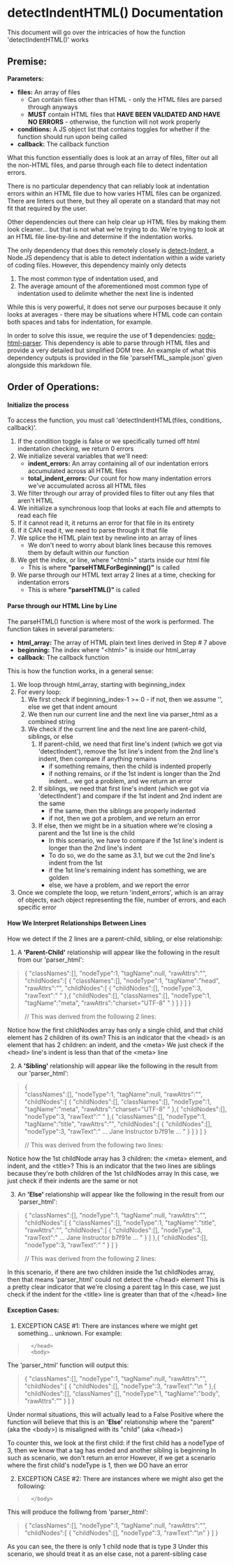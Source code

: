 # detectIndentHTML() Documentation

This document will go over the intricacies of how the function 'detectIndentHTML()' works

## Premise:

**Parameters:**
* **files:** An array of files
	* Can contain files other than HTML - only the HTML files are parsed through anyways
	* **MUST** contain HTML files that **HAVE BEEN VALIDATED AND HAVE NO ERRORS** - otherwise, the function will not work properly
* **conditions:** A JS object list that contains toggles for whether if the function should run upon being called
* **callback:** The callback function

What this function essentially does is look at an array of files, filter out all the non-HTML files, and parse through each file to detect indentation errors.

There is no particular dependency that can reliably look at indentation errors within an HTML file due to how varies HTML files can be organized. There are linters out there, but they all operate on a standard that may not fit that required by the user.

Other dependencies out there can help clear up HTML files by making them look cleaner... but that is not what we're trying to do. We're trying to look at an HTML file line-by-line and determine if the indentation works.

The only dependency that does this remotely closely is [detect-Indent](https://github.com/sindresorhus/detect-indent), a Node.JS dependency that is able to detect indentation within a wide variety of coding files. However, this dependency mainly only detects
1) The most common type of indentation used, and 
2) The average amount of the aforementioned most common type of indentation used to delimite whether the next line is indented

While this is very powerful, it does not serve our purposes because it only looks at averages - there may be situations where HTML code can contain both spaces and tabs for indentation, for example.

In order to solve this issue, we require the use of **1** dependencies: [node-html-parser](https://www.npmjs.com/package/node-html-parser). This dependency is able to parse through HTML files and provide a very detailed but simplified DOM tree. An example of what this dependency outputs is provided in the file 'parseHTML_sample.json' given alongside this markdown file.


## Order of Operations:

#### Initialize the process

To access the function, you must call 'detectIndentHTML(files, conditions, callback)'.

1. If the condition toggle is false or we specifically turned off html indentation checking, we return 0 errors
2. We initialize several variables that we'll need:
	* **indent_errors:** An array containing all of our indentation errors accumulated across all HTML files
	* **total_indent_errors:** Our count for how many indentation errors we've accumulated across all HTML files
3. We filter through our array of provided files to filter out any files that aren't HTML
4. We initialize a synchronous loop that looks at each file and attempts to read each file
5. If it cannot read it, it returns an error for that file in its entirety
6. If it CAN read it, we need to parse through it that file
7. We splice the HTML plain text by newline into an array of lines
	* We don't need to worry about blank lines because this removes them by default within our function
8. We get the index, or line, where "&lt;html&gt;" starts inside our html file
	* This is where **"parseHTMLForBeginning()"** is called
9. We parse through our HTML text array 2 lines at a time, checking for indentation errors
	* This is where **"parseHTML()"** is called

#### Parse through our HTML Line by Line

The parseHTML() function is where most of the work is performed. The function takes in several parameters:
* **html_array:** The array of HTML plain text lines derived in Step # 7 above
* **beginning:** The index where "&lt;html&gt;" is inside our html_array
* **callback:** The callback function

This is how the function works, in a general sense:
1. We loop through html_array, starting with beginning_index
2. For every loop:
	1. We first check if beginning_index-1 >= 0 - if not, then we assume '', else we get that indent amount
	2. We then run our current line and the next line via parser_html as a combined string
	3. We check if the current line and the next line are parent-child, siblings, or else
		1. If parent-child, we need that first line's indent (which we got via 'detectIndent'), remove the 1st line's indent from the 2nd line's indent, then compare if anything remains
			* if something remains, then the child is indented properly
 			* if nothing remains, or if the 1st indent is longer than the 2nd indent... we got a problem, and we return an error
 		2. If siblings, we need that first line's indent (which we got via 'detectIndent') and compare if the 1st indent and 2nd indent are the same
 			* if the same, then the siblings are properly indented
 			* if not, then we got a problem, and we return an error
 		3. If else, then we might be in a situation where we're closing a parent and the 1st line is the child
 			* In this scenario, we have to compare if the 1st line's indent is longer than the 2nd line's indent
 			* To do so, we do the same as 3.1, but we cut the 2nd line's indent from the 1st
			* if the 1st line's remaining indent has something, we are golden
			* else, we have a problem, and we report the error
3. Once we complete the loop, we return 'indent_errors', which is an array of objects, each object representing the file, number of errors, and each specific error

#### How We Interpret Relationships Between Lines

How we detect if the 2 lines are a parent-child, sibling, or else relationship:

1. A **'Parent-Child'** relationship will appear like the following in the result from our 'parser_html':

> 	
> 	{
> 		"classNames":[],
> 		"nodeType":1,
> 		"tagName":null,
> 		"rawAttrs":"",
> 		"childNodes":[
> 			{
> 				"classNames":[],
> 				"nodeType":1,
> 				"tagName":"head",
> 				"rawAttrs":"",
> 				"childNodes":[
> 					{
> 						"childNodes":[],
> 						"nodeType":3,
> 						"rawText":"    "
> 					},{
> 						"childNodes":[],
> 						"classNames":[],
> 						"nodeType":1,
> 						"tagName":"meta",
> 						"rawAttrs":"charset=\"UTF-8\" "
> 					}
> 				]
> 			}
> 		]
> 	}
> 	
> 	// This was derived from the following 2 lines:
> 		<head>
> 			<meta charset="UTF-8" />
> 	

Notice how the first childNodes array has only a single child, and that child element has 2 children of its own?
This is an indicator that the &lt;head&gt; is an element that has 2 children: an indent, and the &lt;meta&gt;
We just check if the &lt;head&gt; line's indent is less than that of the &lt;meta&gt; line

2. A **'Sibling'** relationship will appear like the following in the result from our 'parser_html':

> 	
> 	{	
> 		"classNames":[],
> 		"nodeType":1,
> 		"tagName":null,
> 		"rawAttrs":"",
> 		"childNodes":[
> 			{
> 				"childNodes":[],
> 				"classNames":[],
> 				"nodeType":1,
> 				"tagName":"meta",
> 				"rawAttrs":"charset=\"UTF-8\" "
> 			},{
> 				"childNodes":[],
> 				"nodeType":3,
> 				"rawText":"    "
> 			},{
> 				"classNames":[],
> 				"nodeType":1,
> 				"tagName":"title",
> 				"rawAttrs":"",
> 				"childNodes":[
> 					{
> 						"childNodes":[],
> 						"nodeType":3,
> 						"rawText":" ... Jane Instructor b7f91e ... "
> 					}
> 				]
> 			}
> 		]
> 	}
> 	
> 	// This was derived from the following two lines:
> 		<meta charset="UTF-8" />
> 		<title> ... Jane Instructor b7f91e ... </title>
> 	

Notice how the 1st childNode array has 3 children: the &lt;meta&gt; element, and indent, and the &lt;title&gt;?
This is an indicator that the two lines are siblings because they're both children of the 1st childNodes array
In this case, we just check if their indents are the same or not

3. An **'Else'** relationship will appear like the following in the result from our 'parser_html':

> 	
> 	{
> 		"classNames":[],
> 		"nodeType":1,
> 		"tagName":null,
> 		"rawAttrs":"",
> 		"childNodes":[
> 			{
> 				"classNames":[],
> 				"nodeType":1,
> 				"tagName":"title",
> 				"rawAttrs":"",
> 				"childNodes":[
> 					{
> 						"childNodes":[],
> 						"nodeType":3,
> 						"rawText":" ... Jane Instructor b7f91e ... "
> 					}
> 				]
> 			},{
> 				"childNodes":[],
> 				"nodeType":3,
> 				"rawText":"  "
> 			}
> 		]
> 	}
> 	
> 	//	This was derived from the following 2 lines:
> 			<title> ... Jane Instructor b7f91e ... </title>
> 		</head>
> 	

In this scenario, if there are two children inside the 1st childNodes array, then that means 'parser_html' could not detect the &lt;/head&gt; element
This is a pretty clear indicator that we're closing a parent tag
In this case, we just check if the indent for the &lt;title&gt; line is greater than that of the &lt;/head&gt; line

#### Exception Cases:

1. EXCEPTION CASE #1: There are instances where we might get something... unknown. For example:

> 	
> 		</head>
> 		<body>
> 	

The 'parser_html' function will output this:

> 	{
> 		"classNames":[],
> 		"nodeType":1,
> 		"tagName":null,
> 		"rawAttrs":"",
> 		"childNodes":[
> 			{
> 				"childNodes":[],
> 				"nodeType":3,
> 				"rawText":"\n  "
> 			},{
> 				"childNodes":[],
> 				"classNames":[],
> 				"nodeType":1,
> 				"tagName":"body",
> 				"rawAttrs":""
> 			}
> 		]
> 	}
> 	

Under normal situations, this will actually lead to a False Positive where the function will believe that this is an **'Else'** relationship where the "parent" (aka the &lt;body&gt;) is misaligned with its "child" (aka &lt;/head&gt;)

To counter this, we look at the first child: if the first child has a nodeType of 3, then we know that a tag has ended and another sibling is beginning
In such as scenario, we don't return an error
However, if we get a scenario where the first child's nodeType is 1, then we DO have an error

2. EXCEPTION CASE #2: There are instances where we might also get the following:

> 	
> 		</body>
> 	</html>
> 	

This will produce the folliwng from 'parser_html':

> 	{
> 		"classNames":[],
> 		"nodeType":1,
> 		"tagName":null,
> 		"rawAttrs":"",
> 		"childNodes":[
> 			{
> 				"childNodes":[],
> 				"nodeType":3,
> 				"rawText":"\n"
> 			}
> 		]
> 	}
> 	

As you can see, the there is only 1 child node that is type 3
Under this scenario, we should treat it as an else case, not a parent-sibling case

